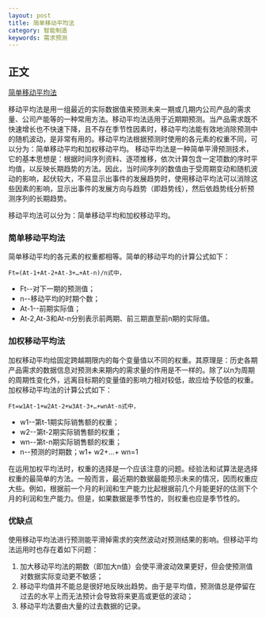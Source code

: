 ```yaml
---
layout: post
title: 简单移动平均法
category: 智能制造
keywords: 需求预测
---
```


## 正文
[简单移动平均法](https://baike.baidu.com/item/%E7%AE%80%E5%8D%95%E7%A7%BB%E5%8A%A8%E5%B9%B3%E5%9D%87%E6%B3%95)


移动平均法是用一组最近的实际数据值来预测未来一期或几期内公司产品的需求量、公司产能等的一种常用方法。移动平均法适用于近期期预测。当产品需求既不快速增长也不快速下降，且不存在季节性因素时，移动平均法能有效地消除预测中的随机波动，是非常有用的。移动平均法根据预测时使用的各元素的权重不同，可以分为：简单移动平均和加权移动平均。
移动平均法是一种简单平滑预测技术，它的基本思想是：根据时间序列资料、逐项推移，依次计算包含一定项数的序时平均值，以反映长期趋势的方法。因此，当时间序列的数值由于受周期变动和随机波动的影响，起伏较大，不易显示出事件的发展趋势时，使用移动平均法可以消除这些因素的影响，显示出事件的发展方向与趋势（即趋势线），然后依趋势线分析预测序列的长期趋势。


移动平均法可以分为：简单移动平均和加权移动平均。

### 简单移动平均法
简单移动平均的各元素的权重都相等。简单的移动平均的计算公式如下：
 
```
Ft=(At-1+At-2+At-3+…+At-n)/n式中，
```

* Ft--对下一期的预测值；
* n--移动平均的时期个数；
* At-1--前期实际值；
* At-2,At-3和At-n分别表示前两期、前三期直至前n期的实际值。

### 加权移动平均法

加权移动平均给固定跨越期限内的每个变量值以不同的权重。其原理是：历史各期产品需求的数据信息对预测未来期内的需求量的作用是不一样的。除了以n为周期的周期性变化外，远离目标期的变量值的影响力相对较低，故应给予较低的权重。 加权移动平均法的计算公式如下：

```
Ft=w1At-1+w2At-2+w3At-3+…+wnAt-n式中，
```

* w1--第t-1期实际销售额的权重；
* w2--第t-2期实际销售额的权重；
* wn--第t-n期实际销售额的权重；
* n--预测的时期数；w1+ w2+…+ wn=1

在运用加权平均法时，权重的选择是一个应该注意的问题。经验法和试算法是选择权重的最简单的方法。一般而言，最近期的数据最能预示未来的情况，因而权重应大些。例如，根据前一个月的利润和生产能力比起根据前几个月能更好的估测下个月的利润和生产能力。但是，如果数据是季节性的，则权重也应是季节性的。
### 优缺点
使用移动平均法进行预测能平滑掉需求的突然波动对预测结果的影响。但移动平均法运用时也存在着如下问题：

1. 加大移动平均法的期数（即加大n值）会使平滑波动效果更好，但会使预测值对数据实际变动更不敏感；
2. 移动平均值并不能总是很好地反映出趋势。由于是平均值，预测值总是停留在过去的水平上而无法预计会导致将来更高或更低的波动；
3. 移动平均法要由大量的过去数据的记录。